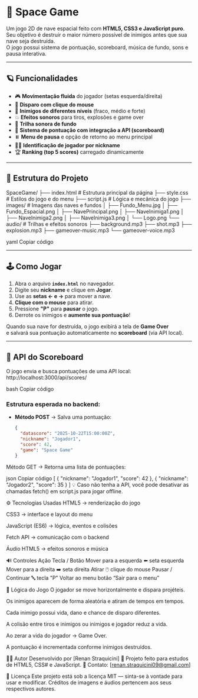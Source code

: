 # 🚀 Space Game

Um jogo 2D de nave espacial feito com **HTML5, CSS3 e JavaScript puro**.  
Seu objetivo é destruir o maior número possível de inimigos antes que sua nave seja destruída.  
O jogo possui sistema de pontuação, scoreboard, música de fundo, sons e pausa interativa.

---

## 🪐 Funcionalidades

- 🎮 **Movimentação fluida** do jogador (setas esquerda/direita)
- 🔫 **Disparo com clique do mouse**
- 👾 **Inimigos de diferentes níveis** (fraco, médio e forte)
- 💥 **Efeitos sonoros** para tiros, explosões e game over
- 🎵 **Trilha sonora de fundo**
- 💾 **Sistema de pontuação com integração a API (scoreboard)**
- ⏸️ **Menu de pausa** e opção de retorno ao menu principal
- 🧑‍🚀 **Identificação de jogador por nickname**
- 🏆 **Ranking (top 5 scores)** carregado dinamicamente

---

## 🧩 Estrutura do Projeto

SpaceGame/
├── index.html # Estrutura principal da página
├── style.css # Estilos do jogo e do menu
├── script.js # Lógica e mecânica do jogo
├── images/ # Imagens das naves e fundos
│ ├── Fundo_Menu.jpg
│ ├── Fundo_Espacial.png
│ ├── NavePrincipal.png
│ ├── NaveInimiga1.png
│ ├── NaveInimiga2.png
│ ├── NaveInimiga3.png
│ └── Logo.png
└── audio/ # Trilhas e efeitos sonoros
├── background.mp3
├── shot.mp3
├── explosion.mp3
├── gameover-music.mp3
└── gameover-voice.mp3

yaml
Copiar código

---

## 🕹️ Como Jogar

1. Abra o arquivo **`index.html`** no navegador.  
2. Digite seu **nickname** e clique em **Jogar**.  
3. Use as **setas ← e →** para mover a nave.  
4. **Clique com o mouse** para atirar.  
5. Pressione **"P"** para **pausar** o jogo.  
6. Derrote os inimigos e **aumente sua pontuação**!  

Quando sua nave for destruída, o jogo exibirá a tela de **Game Over**  
e salvará sua pontuação automaticamente no **scoreboard** (via API local).

---

## 💾 API do Scoreboard

O jogo envia e busca pontuações de uma API local:  
http://localhost:3000/api/scores/

bash
Copiar código

### Estrutura esperada no backend:
- **Método POST** → Salva uma pontuação:
  ```json
  {
    "datascore": "2025-10-22T15:00:00Z",
    "nickname": "Jogador1",
    "score": 42,
    "game": "Space Game"
  }
Método GET → Retorna uma lista de pontuações:

json
Copiar código
[
  { "nickname": "Jogador1", "score": 42 },
  { "nickname": "Jogador2", "score": 35 }
]
💡 Caso não tenha a API, você pode desativar as chamadas fetch() em script.js para jogar offline.

⚙️ Tecnologias Usadas
HTML5 → renderização do jogo

CSS3 → interface e layout do menu

JavaScript (ES6) → lógica, eventos e colisões

Fetch API → comunicação com o backend

Áudio HTML5 → efeitos sonoros e música

🔊 Controles
Ação	Tecla / Botão
Mover para a esquerda	⬅️ seta esquerda
Mover para a direita	➡️ seta direita
Atirar	🖱️ clique do mouse
Pausar / Continuar	🔤 tecla "P"
Voltar ao menu	botão “Sair para o menu”

🧠 Lógica do Jogo
O jogador se move horizontalmente e dispara projéteis.

Os inimigos aparecem de forma aleatória e atiram de tempos em tempos.

Cada inimigo possui vida, dano e chance de disparo diferentes.

A colisão entre tiros e inimigos ou inimigos e jogador reduz a vida.

Ao zerar a vida do jogador → Game Over.

A pontuação é incrementada conforme inimigos destruídos.

🧑‍💻 Autor
Desenvolvido por [Renan Straquicini]
💬 Projeto feito para estudos de HTML5, CSS# e JavaScript.
📧 Contato: [renan.straquicini09@gmail.com]

🏁 Licença
Este projeto está sob a licença MIT — sinta-se à vontade para usar e modificar.
Créditos de imagens e áudios pertencem aos seus respectivos autores.

